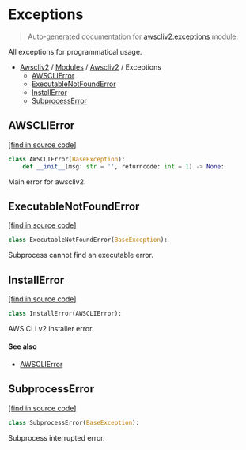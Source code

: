 # Exceptions

> Auto-generated documentation for [awscliv2.exceptions](https://github.com/youtype/awscliv2/blob/main/awscliv2/exceptions.py) module.

All exceptions for programmatical usage.

- [Awscliv2](../README.md#aws-cli-v2-for-python-) / [Modules](../MODULES.md#awscliv2-modules) / [Awscliv2](index.md#awscliv2) / Exceptions
    - [AWSCLIError](#awsclierror)
    - [ExecutableNotFoundError](#executablenotfounderror)
    - [InstallError](#installerror)
    - [SubprocessError](#subprocesserror)

## AWSCLIError

[[find in source code]](https://github.com/youtype/awscliv2/blob/main/awscliv2/exceptions.py#L6)

```python
class AWSCLIError(BaseException):
    def __init__(msg: str = '', returncode: int = 1) -> None:
```

Main error for awscliv2.

## ExecutableNotFoundError

[[find in source code]](https://github.com/youtype/awscliv2/blob/main/awscliv2/exceptions.py#L32)

```python
class ExecutableNotFoundError(BaseException):
```

Subprocess cannot find an executable error.

## InstallError

[[find in source code]](https://github.com/youtype/awscliv2/blob/main/awscliv2/exceptions.py#L20)

```python
class InstallError(AWSCLIError):
```

AWS CLi v2 installer error.

#### See also

- [AWSCLIError](#awsclierror)

## SubprocessError

[[find in source code]](https://github.com/youtype/awscliv2/blob/main/awscliv2/exceptions.py#L26)

```python
class SubprocessError(BaseException):
```

Subprocess interrupted error.
